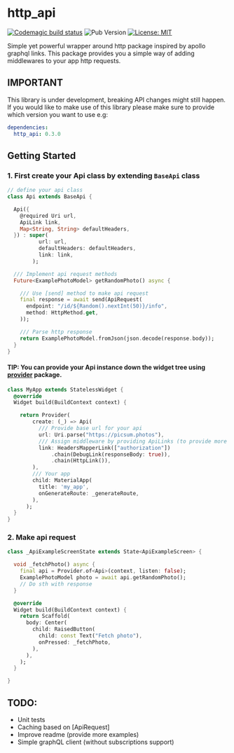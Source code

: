 # http_api
  
[![Codemagic build status](https://api.codemagic.io/apps/5e9c9c7a7af7f3ae2a99d6a0/5e9c9c7a7af7f3ae2a99d69f/status_badge.svg)](https://codemagic.io/apps/5e9c9c7a7af7f3ae2a99d6a0/5e9c9c7a7af7f3ae2a99d69f/latest_build)
![Pub Version](https://img.shields.io/pub/v/http_api?color=%230175c2)
[![License: MIT](https://img.shields.io/badge/license-MIT-purple.svg)](https://opensource.org/licenses/MIT)
  
Simple yet powerful wrapper around http package inspired by apollo graphql links. This package provides you a simple way of adding middlewares to your app http requests.

## IMPORTANT
This library is under development, breaking API changes might still happen. If you would like to make use of this library please make sure to provide which version you want to use e.g:
```yaml
dependencies:
  http_api: 0.3.0
```

## Getting Started

### 1. First create your Api class by extending `BaseApi` class
```dart
// define your api class
class Api extends BaseApi {

  Api({
    @required Uri url,
    ApiLink link,
    Map<String, String> defaultHeaders,
  }) : super(
          url: url,
          defaultHeaders: defaultHeaders,
          link: link,
        );

  /// Implement api request methods 
  Future<ExamplePhotoModel> getRandomPhoto() async {

    /// Use [send] method to make api request
    final response = await send(ApiRequest(
      endpoint: "/id/${Random().nextInt(50)}/info",
      method: HttpMethod.get,
    ));

    /// Parse http response
    return ExamplePhotoModel.fromJson(json.decode(response.body));
  }
}

```

#### TIP: You can provide your Api instance down the widget tree using [provider](https://pub.dev/packages/provider) package.
```dart
class MyApp extends StatelessWidget {
  @override
  Widget build(BuildContext context) {

    return Provider(
        create: (_) => Api(
          /// Provide base url for your api
          url: Uri.parse("https://picsum.photos"),
          /// Assign middleware by providing ApiLinks (to provide more than one middleware, chain them)
          link: HeadersMapperLink(["authorization"])
              .chain(DebugLink(responseBody: true)),
              .chain(HttpLink()),
        ),
        /// Your app
        child: MaterialApp(
          title: 'my_app',
          onGenerateRoute: _generateRoute,
        ),
      );
  }
}
```

### 2. Make api request
```dart
class _ApiExampleScreenState extends State<ApiExampleScreen> {

  void _fetchPhoto() async {
    final api = Provider.of<Api>(context, listen: false);
    ExamplePhotoModel photo = await api.getRandomPhoto();
    // Do sth with response
  }

  @override
  Widget build(BuildContext context) {
    return Scaffold(
      body: Center(
        child: RaisedButton(
          child: const Text("Fetch photo"),
          onPressed: _fetchPhoto,
        ),
      ),
    );
  }

}
```

## TODO:
- Unit tests
- Caching based on [ApiRequest]
- Improve readme (provide more examples)
- Simple graphQL client (without subscriptions support)